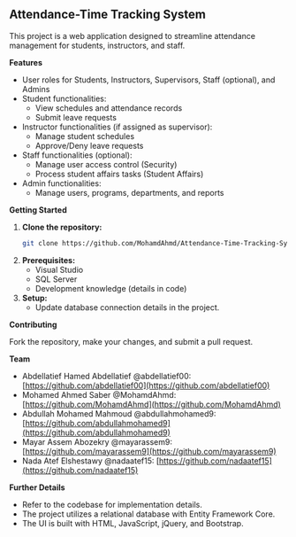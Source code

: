 ## Attendance-Time Tracking System

This project is a web application designed to streamline attendance management for students, instructors, and staff.

**Features**

* User roles for Students, Instructors, Supervisors, Staff (optional), and Admins
* Student functionalities:
    * View schedules and attendance records
    * Submit leave requests
* Instructor functionalities (if assigned as supervisor):
    * Manage student schedules
    * Approve/Deny leave requests
* Staff functionalities (optional):
    * Manage user access control (Security)
    * Process student affairs tasks (Student Affairs)
* Admin functionalities:
    * Manage users, programs, departments, and reports

**Getting Started**

1. **Clone the repository:**  
   ```bash
   git clone https://github.com/MohamdAhmd/Attendance-Time-Tracking-System.git
   ```
2. **Prerequisites:**
    * Visual Studio
    * SQL Server
    * Development knowledge (details in code)
3. **Setup:**
    * Update database connection details in the project.

**Contributing**

Fork the repository, make your changes, and submit a pull request.

**Team**

* Abdellatief Hamed Abdellatief @abdellatief00: [https://github.com/abdellatief00](https://github.com/abdellatief00)
* Mohamed Ahmed Saber @MohamdAhmd: [https://github.com/MohamdAhmd](https://github.com/MohamdAhmd)
* Abdullah Mohamed Mahmoud @abdullahmohamed9: [https://github.com/abdullahmohamed9](https://github.com/abdullahmohamed9)
* Mayar Assem Abozekry  @mayarassem9: [https://github.com/mayarassem9](https://github.com/mayarassem9)
* Nada Atef Elshestawy @nadaatef15: [https://github.com/nadaatef15](https://github.com/nadaatef15)



**Further Details**

* Refer to the codebase for implementation details.
* The project utilizes a relational database with Entity Framework Core.
* The UI is built with HTML, JavaScript, jQuery, and Bootstrap.

